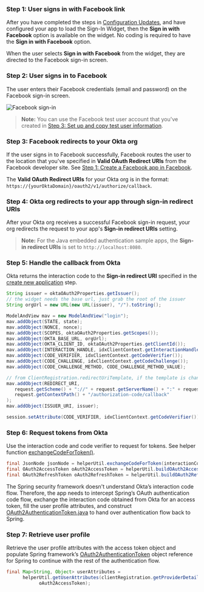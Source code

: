 ###  Step 1: User signs in with Facebook link

After you have completed the steps in [Configuration Updates](#configuration-updates), and have configured your app to load the Sign-In Widget, then the **Sign in with Facebook** option is available on the widget. No coding is required to have the **Sign in with Facebook** option.

When the user selects **Sign in with Facebook** from the widget, they are directed to the Facebook sign-in screen.

### Step 2: User signs in to Facebook

The user enters their Facebook credentials (email and password) on the Facebook sign-in screen.

<div class="common-image-format">

![Facebook sign-in](/img/oie-embedded-sdk/oie-embedded-sdk-use-case-social-sign-in-fb-login.png
 "Facebook sign-in")

</div>

> **Note:** You can use the Facebook test user account that you've created in [Step 3: Set up and copy test user information](/docs/guides/oie-embedded-common-org-setup/java/main/#step-3-set-up-and-copy-test-user-information).

### Step 3: Facebook redirects to your Okta org

If the user signs in to Facebook successfully, Facebook routes the user to the location that you've specified in **Valid OAuth Redirect URIs** from the Facebook developer site. See [Step 1: Create a Facebook app in Facebook](/docs/guides/oie-embedded-common-org-setup/java/main/#step-1-create-a-facebook-app-in-facebook).

The **Valid OAuth Redirect URIs** for your Okta org is in the format: `https://{yourOktaDomain}/oauth2/v1/authorize/callback`.

### Step 4: Okta org redirects to your app through sign-in redirect URIs

After your Okta org receives a successful Facebook sign-in request, your org redirects the request to your app's **Sign-in redirect URIs** setting.

> **Note:** For the Java embedded authentication sample apps, the **Sign-in redirect URIs** is set to `http://localhost:8080`.

### Step 5: Handle the callback from Okta

Okta returns the interaction code to the **Sign-in redirect URI** specified in the [create new application](/docs/guides/oie-embedded-common-org-setup/java/main/#step-4-create-new-application) step.

```java
String issuer = oktaOAuth2Properties.getIssuer();
// the widget needs the base url, just grab the root of the issuer
String orgUrl = new URL(new URL(issuer), "/").toString();

ModelAndView mav = new ModelAndView("login");
mav.addObject(STATE, state);
mav.addObject(NONCE, nonce);
mav.addObject(SCOPES, oktaOAuth2Properties.getScopes());
mav.addObject(OKTA_BASE_URL, orgUrl);
mav.addObject(OKTA_CLIENT_ID, oktaOAuth2Properties.getClientId());
mav.addObject(INTERACTION_HANDLE, idxClientContext.getInteractionHandle());
mav.addObject(CODE_VERIFIER, idxClientContext.getCodeVerifier());
mav.addObject(CODE_CHALLENGE, idxClientContext.getCodeChallenge());
mav.addObject(CODE_CHALLENGE_METHOD, CODE_CHALLENGE_METHOD_VALUE);

// from ClientRegistration.redirectUriTemplate, if the template is change you must update this
mav.addObject(REDIRECT_URI,
   request.getScheme() + "://" + request.getServerName() + ":" + request.getServerPort() +
   request.getContextPath() + "/authorization-code/callback"
);
mav.addObject(ISSUER_URI, issuer);

session.setAttribute(CODE_VERIFIER, idxClientContext.getCodeVerifier());
```

### Step 6: Request tokens from Okta

Use the interaction code and code verifier to request for tokens. See helper function [exchangeCodeForToken()](https://github.com/okta/okta-idx-java/blob/f9378d48d39c10c76294e079f35214bbef3a02cd/samples/embedded-sign-in-widget/src/main/java/com/okta/spring/example/HelperUtil.java#L80).

```java
final JsonNode jsonNode = helperUtil.exchangeCodeForToken(interactionCode, codeVerifier);
final OAuth2AccessToken oAuth2AccessToken = helperUtil.buildOAuth2AccessToken(jsonNode);
final OAuth2RefreshToken oAuth2RefreshToken = helperUtil.buildOAuth2RefreshToken(jsonNode);
```

The Spring security framework doesn't understand Okta’s interaction code flow. Therefore, the app needs to intercept Spring’s OAuth authentication code flow, exchange the interaction code obtained from Okta for an access token, fill the user profile attributes, and construct [OAuth2AuthenticationToken.java](https://github.com/spring-projects/spring-security/blob/main/oauth2/oauth2-client/src/main/java/org/springframework/security/oauth2/client/authentication/OAuth2AuthenticationToken.java) to hand over authentication flow back to Spring.

### Step 7: Retrieve user profile

Retrieve the user profile attributes with the access token object and populate Spring framework’s [OAuth2AuthenticationToken](https://github.com/spring-projects/spring-security/blob/main/oauth2/oauth2-client/src/main/java/org/springframework/security/oauth2/client/authentication/OAuth2AuthenticationToken.java)  object reference for Spring to continue with the rest of the authentication flow.

```java
final Map<String, Object> userAttributes =
      helperUtil.getUserAttributes(clientRegistration.getProviderDetails().getUserInfoEndpoint().getUri(),
            oAuth2AccessToken);
```
